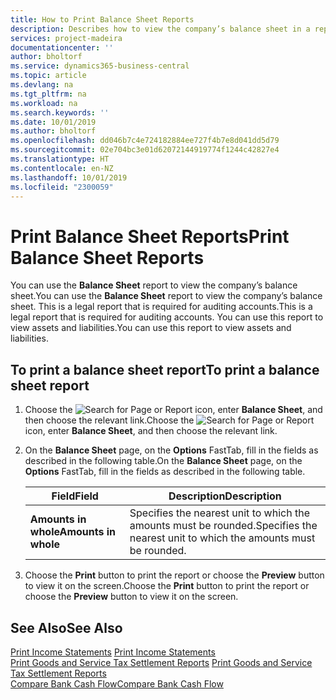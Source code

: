 ```yaml
---
title: How to Print Balance Sheet Reports
description: Describes how to view the company’s balance sheet in a report.
services: project-madeira
documentationcenter: ''
author: bholtorf
ms.service: dynamics365-business-central
ms.topic: article
ms.devlang: na
ms.tgt_pltfrm: na
ms.workload: na
ms.search.keywords: ''
ms.date: 10/01/2019
ms.author: bholtorf
ms.openlocfilehash: dd046b7c4e724182884ee727f4b7e8d041dd5d79
ms.sourcegitcommit: 02e704bc3e01d62072144919774f1244c42827e4
ms.translationtype: HT
ms.contentlocale: en-NZ
ms.lasthandoff: 10/01/2019
ms.locfileid: "2300059"
---
```

# <a name="print-balance-sheet-reports"></a><span data-ttu-id="7dbc0-103">Print Balance Sheet Reports</span><span class="sxs-lookup"><span data-stu-id="7dbc0-103">Print Balance Sheet Reports</span></span>
<span data-ttu-id="7dbc0-104">You can use the **Balance Sheet** report to view the company’s balance sheet.</span><span class="sxs-lookup"><span data-stu-id="7dbc0-104">You can use the **Balance Sheet** report to view the company’s balance sheet.</span></span> <span data-ttu-id="7dbc0-105">This is a legal report that is required for auditing accounts.</span><span class="sxs-lookup"><span data-stu-id="7dbc0-105">This is a legal report that is required for auditing accounts.</span></span> <span data-ttu-id="7dbc0-106">You can use this report to view assets and liabilities.</span><span class="sxs-lookup"><span data-stu-id="7dbc0-106">You can use this report to view assets and liabilities.</span></span>  
  
## <a name="to-print-a-balance-sheet-report"></a><span data-ttu-id="7dbc0-107">To print a balance sheet report</span><span class="sxs-lookup"><span data-stu-id="7dbc0-107">To print a balance sheet report</span></span>    
1. <span data-ttu-id="7dbc0-108">Choose the ![Search for Page or Report](../../media/ui-search/search_small.png "Search for Page or Report icon") icon, enter **Balance Sheet**, and then choose the relevant link.</span><span class="sxs-lookup"><span data-stu-id="7dbc0-108">Choose the ![Search for Page or Report](../../media/ui-search/search_small.png "Search for Page or Report icon") icon, enter **Balance Sheet**, and then choose the relevant link.</span></span>  
2. <span data-ttu-id="7dbc0-109">On the **Balance Sheet** page, on the **Options** FastTab, fill in the fields as described in the following table.</span><span class="sxs-lookup"><span data-stu-id="7dbc0-109">On the **Balance Sheet** page, on the **Options** FastTab, fill in the fields as described in the following table.</span></span>  
  
    |<span data-ttu-id="7dbc0-110">Field</span><span class="sxs-lookup"><span data-stu-id="7dbc0-110">Field</span></span>|<span data-ttu-id="7dbc0-111">Description</span><span class="sxs-lookup"><span data-stu-id="7dbc0-111">Description</span></span>|  
    |---------------------------------|---------------------------------------|  
    |<span data-ttu-id="7dbc0-112">**Amounts in whole**</span><span class="sxs-lookup"><span data-stu-id="7dbc0-112">**Amounts in whole**</span></span>|<span data-ttu-id="7dbc0-113">Specifies the nearest unit to which the amounts must be rounded.</span><span class="sxs-lookup"><span data-stu-id="7dbc0-113">Specifies the nearest unit to which the amounts must be rounded.</span></span>|  
  
3. <span data-ttu-id="7dbc0-114">Choose the **Print** button to print the report or choose the **Preview** button to view it on the screen.</span><span class="sxs-lookup"><span data-stu-id="7dbc0-114">Choose the **Print** button to print the report or choose the **Preview** button to view it on the screen.</span></span>  
  
## <a name="see-also"></a><span data-ttu-id="7dbc0-115">See Also</span><span class="sxs-lookup"><span data-stu-id="7dbc0-115">See Also</span></span>  
<span data-ttu-id="7dbc0-116">[Print Income Statements](how-to-print-income-statements.md) </span><span class="sxs-lookup"><span data-stu-id="7dbc0-116">[Print Income Statements](how-to-print-income-statements.md) </span></span>  
<span data-ttu-id="7dbc0-117">[Print Goods and Service Tax Settlement Reports](how-to-print-goods-and-service-tax-settlement-reports.md) </span><span class="sxs-lookup"><span data-stu-id="7dbc0-117">[Print Goods and Service Tax Settlement Reports](how-to-print-goods-and-service-tax-settlement-reports.md) </span></span>  
[<span data-ttu-id="7dbc0-118">Compare Bank Cash Flow</span><span class="sxs-lookup"><span data-stu-id="7dbc0-118">Compare Bank Cash Flow</span></span>](how-to-compare-bank-cash-flow.md)